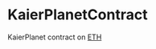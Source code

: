 # KaierPlanetContract
KaierPlanet contract on [ETH](https://etherscan.io/token/0x86fa049857e0209aa7d9e616f7eb3b3b78ecfdb0)